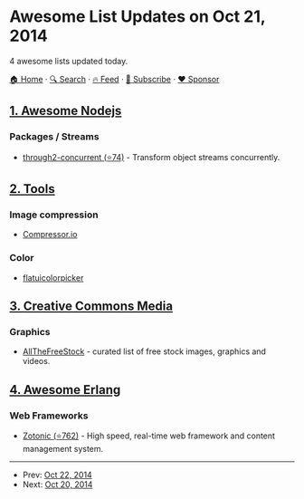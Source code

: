 # Awesome List Updates on Oct 21, 2014

4 awesome lists updated today.

[🏠 Home](/README.md) · [🔍 Search](https://www.trackawesomelist.com/search/) · [🔥 Feed](https://www.trackawesomelist.com/rss.xml) · [📮 Subscribe](https://trackawesomelist.us17.list-manage.com/subscribe?u=d2f0117aa829c83a63ec63c2f&id=36a103854c) · [❤️  Sponsor](https://github.com/sponsors/theowenyoung)



## [1. Awesome Nodejs](/content/sindresorhus/awesome-nodejs/README.md)

### Packages / Streams

*   [through2-concurrent (⭐74)](https://github.com/almost/through2-concurrent) - Transform object streams concurrently.

## [2. Tools](/content/lvwzhen/tools/README.md)

### Image compression

*   [Compressor.io](https://compressor.io/)

### Color

*   [flatuicolorpicker](http://www.flatuicolorpicker.com/)

## [3. Creative Commons Media](/content/shime/creative-commons-media/README.md)

### Graphics

*   [AllTheFreeStock](http://allthefreestock.com/) - curated list of free stock images, graphics and videos.

## [4. Awesome Erlang](/content/drobakowski/awesome-erlang/README.md)

### Web Frameworks

*   [Zotonic (⭐762)](https://github.com/zotonic/zotonic) - High speed, real-time web framework and content management system.

---

- Prev: [Oct 22, 2014](/content/2014/10/22/README.md)
- Next: [Oct 20, 2014](/content/2014/10/20/README.md)